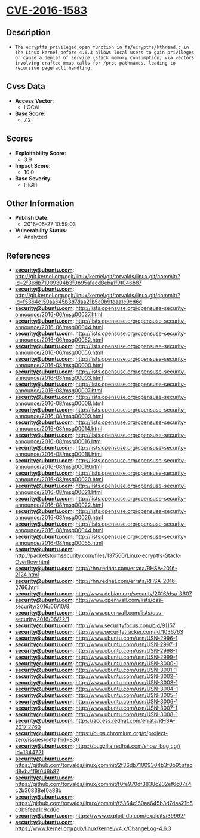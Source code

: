 
# [CVE-2016-1583](https://cve.mitre.org/cgi-bin/cvename.cgi?name=CVE-2016-1583)

## Description

- `The ecryptfs_privileged_open function in fs/ecryptfs/kthread.c in the Linux kernel before 4.6.3 allows local users to gain privileges or cause a denial of service (stack memory consumption) via vectors involving crafted mmap calls for /proc pathnames, leading to recursive pagefault handling.`

## Cvss Data

- **Access Vector**:
  - LOCAL
- **Base Score**:
  - 7.2

## Scores

- **Exploitability Score**:
  - 3.9
- **Impact Score**:
  - 10.0
- **Base Severity**:
  - HIGH

## Other Information

- **Publish Date**:
  - 2016-06-27 10:59:03
- **Vulnerability Status**:
  - Analyzed

## References

- **security@ubuntu.com**: http://git.kernel.org/cgit/linux/kernel/git/torvalds/linux.git/commit/?id=2f36db71009304b3f0b95afacd8eba1f9f046b87
- **security@ubuntu.com**: http://git.kernel.org/cgit/linux/kernel/git/torvalds/linux.git/commit/?id=f5364c150aa645b3d7daa21b5c0b9feaa1c9cd6d
- **security@ubuntu.com**: http://lists.opensuse.org/opensuse-security-announce/2016-06/msg00027.html
- **security@ubuntu.com**: http://lists.opensuse.org/opensuse-security-announce/2016-06/msg00044.html
- **security@ubuntu.com**: http://lists.opensuse.org/opensuse-security-announce/2016-06/msg00052.html
- **security@ubuntu.com**: http://lists.opensuse.org/opensuse-security-announce/2016-06/msg00056.html
- **security@ubuntu.com**: http://lists.opensuse.org/opensuse-security-announce/2016-08/msg00000.html
- **security@ubuntu.com**: http://lists.opensuse.org/opensuse-security-announce/2016-08/msg00003.html
- **security@ubuntu.com**: http://lists.opensuse.org/opensuse-security-announce/2016-08/msg00007.html
- **security@ubuntu.com**: http://lists.opensuse.org/opensuse-security-announce/2016-08/msg00008.html
- **security@ubuntu.com**: http://lists.opensuse.org/opensuse-security-announce/2016-08/msg00009.html
- **security@ubuntu.com**: http://lists.opensuse.org/opensuse-security-announce/2016-08/msg00014.html
- **security@ubuntu.com**: http://lists.opensuse.org/opensuse-security-announce/2016-08/msg00016.html
- **security@ubuntu.com**: http://lists.opensuse.org/opensuse-security-announce/2016-08/msg00018.html
- **security@ubuntu.com**: http://lists.opensuse.org/opensuse-security-announce/2016-08/msg00019.html
- **security@ubuntu.com**: http://lists.opensuse.org/opensuse-security-announce/2016-08/msg00020.html
- **security@ubuntu.com**: http://lists.opensuse.org/opensuse-security-announce/2016-08/msg00021.html
- **security@ubuntu.com**: http://lists.opensuse.org/opensuse-security-announce/2016-08/msg00022.html
- **security@ubuntu.com**: http://lists.opensuse.org/opensuse-security-announce/2016-08/msg00026.html
- **security@ubuntu.com**: http://lists.opensuse.org/opensuse-security-announce/2016-08/msg00044.html
- **security@ubuntu.com**: http://lists.opensuse.org/opensuse-security-announce/2016-08/msg00055.html
- **security@ubuntu.com**: http://packetstormsecurity.com/files/137560/Linux-ecryptfs-Stack-Overflow.html
- **security@ubuntu.com**: http://rhn.redhat.com/errata/RHSA-2016-2124.html
- **security@ubuntu.com**: http://rhn.redhat.com/errata/RHSA-2016-2766.html
- **security@ubuntu.com**: http://www.debian.org/security/2016/dsa-3607
- **security@ubuntu.com**: http://www.openwall.com/lists/oss-security/2016/06/10/8
- **security@ubuntu.com**: http://www.openwall.com/lists/oss-security/2016/06/22/1
- **security@ubuntu.com**: http://www.securityfocus.com/bid/91157
- **security@ubuntu.com**: http://www.securitytracker.com/id/1036763
- **security@ubuntu.com**: http://www.ubuntu.com/usn/USN-2996-1
- **security@ubuntu.com**: http://www.ubuntu.com/usn/USN-2997-1
- **security@ubuntu.com**: http://www.ubuntu.com/usn/USN-2998-1
- **security@ubuntu.com**: http://www.ubuntu.com/usn/USN-2999-1
- **security@ubuntu.com**: http://www.ubuntu.com/usn/USN-3000-1
- **security@ubuntu.com**: http://www.ubuntu.com/usn/USN-3001-1
- **security@ubuntu.com**: http://www.ubuntu.com/usn/USN-3002-1
- **security@ubuntu.com**: http://www.ubuntu.com/usn/USN-3003-1
- **security@ubuntu.com**: http://www.ubuntu.com/usn/USN-3004-1
- **security@ubuntu.com**: http://www.ubuntu.com/usn/USN-3005-1
- **security@ubuntu.com**: http://www.ubuntu.com/usn/USN-3006-1
- **security@ubuntu.com**: http://www.ubuntu.com/usn/USN-3007-1
- **security@ubuntu.com**: http://www.ubuntu.com/usn/USN-3008-1
- **security@ubuntu.com**: https://access.redhat.com/errata/RHSA-2017:2760
- **security@ubuntu.com**: https://bugs.chromium.org/p/project-zero/issues/detail?id=836
- **security@ubuntu.com**: https://bugzilla.redhat.com/show_bug.cgi?id=1344721
- **security@ubuntu.com**: https://github.com/torvalds/linux/commit/2f36db71009304b3f0b95afacd8eba1f9f046b87
- **security@ubuntu.com**: https://github.com/torvalds/linux/commit/f0fe970df3838c202ef6c07a4c2b36838ef0a88b
- **security@ubuntu.com**: https://github.com/torvalds/linux/commit/f5364c150aa645b3d7daa21b5c0b9feaa1c9cd6d
- **security@ubuntu.com**: https://www.exploit-db.com/exploits/39992/
- **security@ubuntu.com**: https://www.kernel.org/pub/linux/kernel/v4.x/ChangeLog-4.6.3
